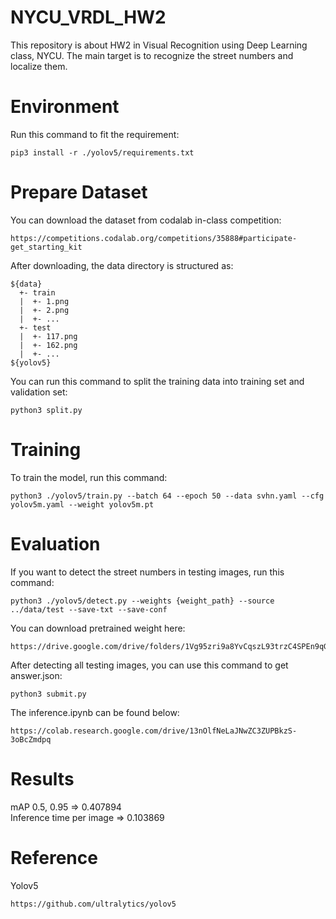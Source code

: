 # NYCU_VRDL_HW2
This repository is about HW2 in Visual Recognition using Deep Learning class, NYCU. The main target is to recognize the street numbers and localize them.
# Environment
Run this command to fit the requirement:
```
pip3 install -r ./yolov5/requirements.txt
```
# Prepare Dataset
You can download the dataset from codalab in-class competition:
```
https://competitions.codalab.org/competitions/35888#participate-get_starting_kit
```
After downloading, the data directory is structured as:
```
${data}
  +- train
  |  +- 1.png
  |  +- 2.png
  |  +- ...
  +- test
  |  +- 117.png
  |  +- 162.png
  |  +- ...
${yolov5}
```
You can run this command to split the training data into training set and validation set:
```
python3 split.py
```
# Training
To train the model, run this command:
```
python3 ./yolov5/train.py --batch 64 --epoch 50 --data svhn.yaml --cfg yolov5m.yaml --weight yolov5m.pt
```
# Evaluation
If you want to detect the street numbers in testing images, run this command:
```
python3 ./yolov5/detect.py --weights {weight_path} --source ../data/test --save-txt --save-conf
```
You can download pretrained weight here:
```
https://drive.google.com/drive/folders/1Vg95zri9a8YvCqszL93trzC4SPEn9qG6
```
After detecting all testing images, you can use this command to get answer.json:
```
python3 submit.py
```
The inference.ipynb can be found below:
```
https://colab.research.google.com/drive/13nOlfNeLaJNwZC3ZUPBkzS-3oBcZmdpq
```
# Results
mAP 0.5, 0.95 => 0.407894 <br>
Inference time per image => 0.103869
# Reference
Yolov5
```
https://github.com/ultralytics/yolov5
```

